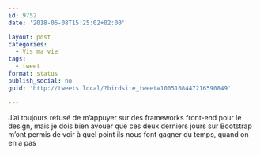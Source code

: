 ```yaml
---
id: 9752
date: '2018-06-08T15:25:02+02:00'

layout: post
categories:
  - Vis ma vie
tags:
  - tweet
format: status
publish_social: no
guid: 'http://tweets.local/?birdsite_tweet=1005108447216590849'

---
```


J’ai toujours refusé de m’appuyer sur des frameworks front-end pour le design, mais je dois bien avouer que ces deux derniers jours sur Bootstrap m’ont permis de voir à quel point ils nous font gagner du temps, quand on en a pas